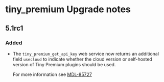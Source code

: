 # tiny_premium Upgrade notes

## 5.1rc1

### Added

- The `tiny_premium_get_api_key` web service now returns an additional field `usecloud` to indicate whether the cloud version or self-hosted version of Tiny Premium plugins should be used.

  For more information see [MDL-85727](https://tracker.moodle.org/browse/MDL-85727)
